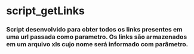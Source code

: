 # script_getLinks

### Script desenvolvido para obter todos os links presentes em uma url passada como parametro. Os links são armazenados em um arquivo xls cujo nome será informado com parâmetro.
